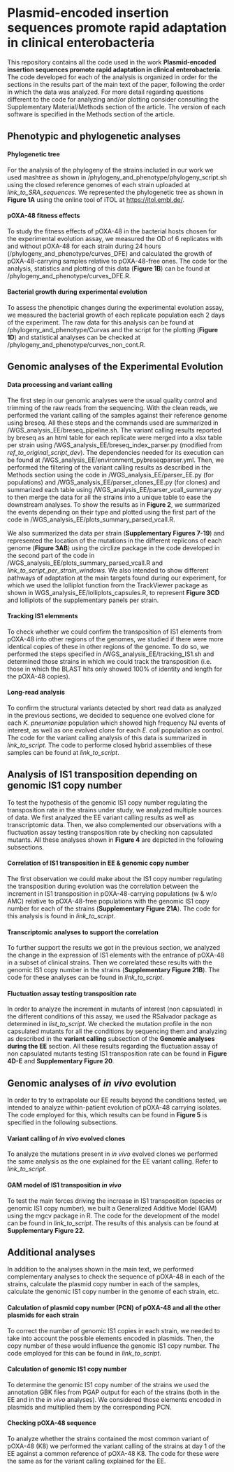 # Plasmid-encoded insertion sequences promote rapid adaptation in clinical enterobacteria

This repository contains all the code used in the work **Plasmid-encoded insertion sequences promote rapid adaptation in clinical enterobacteria**. The code developed for each of the analysis is organized in order for the sections in the results part of the main text of the paper, following the order in which the data was analyzed. For more detail regarding questions different to the code for analyzing and/or plotting consider consulting the Supplementary Material/Methods section of the article. The version of each software is specified in the Methods section of the article.

## Phenotypic and phylogenetic analyses

#### Phylogenetic tree

For the analysis of the phylogeny of the strains included in our work we used mashtree as shown in /phylogeny_and_phenotype/phylogeny_script.sh using the closed reference genomes of each strain uploaded at *link_to_SRA_sequences*. We represented the phylogenetic tree as shown in **Figure 1A** using the online tool of iTOL at https://itol.embl.de/. 

#### pOXA-48 fitness effects

To study the fitness effects of pOXA-48 in the bacterial hosts chosen for the experimental evolution assay, we measured the OD of 6 replicates with and without pOXA-48 for each strain during 24 hours (/phylogeny_and_phenotype/curves_DFE) and calculated the growth of pOXA-48-carrying samples relative to pOXA-48-free ones. The code for the analysis, statistics and plotting of this data (**Figure 1B**) can be found at /phylogeny_and_phenotype/curves_DFE.R.

#### Bacterial growth during experimental evolution

To assess the phenotipic changes during the experimental evolution assay, we measured the bacterial growth of each replicate population each 2 days of the experiment. The raw data for this analysis can be found at /phylogeny_and_phenotype/Curvas and the script for the plotting (**Figure 1D**) and statistical analyses can be checked at /phylogeny_and_phenotype/curves_non_cont.R.

## Genomic analyses of the Experimental Evolution

#### Data processing and variant calling

The first step in our genomic analyses were the usual quality control and trimming of the raw reads from the sequencing. With the clean reads, we performed the variant calling of the samples against their reference genome using breseq. All these steps and the commands used are summarized in /WGS_analysis_EE/breseq_pipeline.sh. The variant calling results reported by breseq as an html table for each replicate were merged into a xlsx table per strain using /WGS_analysis_EE/breseq_index_parser.py (modified from *ref_to_original_script_dev*). The dependencies needed for its execution can be found at /WGS_analysis_EE/environment_pybreseqparser.yml. Then, we performed the filtering of the variant calling results as described in the Methods section using the code in /WGS_analysis_EE/parser_EE.py (for populations) and /WGS_analysis_EE/parser_clones_EE.py (for clones) and summarized each table using /WGS_analysis_EE/parser_vcall_summary.py to then merge the data for all the strains into a unique table to ease the downstream analyses. To show the results as in **Figure 2**, we summarized the events depending on their type and plotted using the first part of the code in /WGS_analysis_EE/plots_summary_parsed_vcall.R.

We also summarized the data per strain (**Supplementary Figures 7-19**) and represented the location of the mutations in the different replicons of each genome (**Figure 3AB**) using the circlize package in the code developed in the second part of the code in /WGS_analysis_EE/plots_summary_parsed_vcall.R and *link_to_script_per_strain_windows*. We also intended to show different pathways of adaptation at the main targets found during our experiment, for which we used the lolliplot function from the TrackViewer package as shown in WGS_analysis_EE/lolliplots_capsules.R, to represent **Figure 3CD** and lolliplots of the supplementary panels per strain.

#### Tracking IS1 elemments

To check whether we could confirm the transposition of IS1 elements from pOXA-48 into other regions of the genomes, we studied if there were more identical copies of these in other regions of the genome. To do so, we performed the steps specified in /WGS_analysis_EE/tracking_IS1.sh and determined those strains in which we could track the transposition (i.e. those in which the BLAST hits only showed 100% of identity and length for the pOXA-48 copies).

#### Long-read analysis

To confirm the structural variants detected by short read data as analyzed in the previous sections, we decided to sequence one evolved clone for each _K. pneumoniae_ population which showed high frequency NJ events of interest, as well as one evolved clone for each _E. coli_ population as control. The code for the variant calling analysis of this data is summarized in *link_to_script*. The code to performe closed hybrid assemblies of these samples can be found at *link_to_script*.

## Analysis of IS1 transposition depending on genomic IS1 copy number

To test the hypothesis of the genomic IS1 copy number regulating the transposition rate in the strains under study, we analyzed multiple sources of data. We first analyzed the EE variant calling results as well as transcriptomic data. Then, we also complemented our observations with a fluctuation assay testing transposition rate by checking non capsulated mutants. All these analyses shown in **Figure 4** are depicted in the following subsections.

#### Correlation of IS1 transposition in EE & genomic copy number

The first observation we could make about the IS1 copy number regulating the transposition during evolution was the correlation between the increment in IS1 transposition in pOXA-48-carrying populations (w & w/o AMC) relative to pOXA-48-free populations with the genomic IS1 copy number for each of the strains (**Supplementary Figure 21A**). The code for this analysis is found in *link_to_script*.

#### Transcriptomic analyses to support the correlation

To further support the results we got in the previous section, we analyzed the change in the expression of IS1 elements with the entrance of pOXA-48 in a subset of clinical strains. Then we correlated these results with the genomic IS1 copy number in the strains (**Supplementary Figure 21B**). The code for these analyses can be found in *link_to_script*.

#### Fluctuation assay testing transposition rate

In order to analyze the increment in mutants of interest (non capsulated) in the different conditions of this assay, we used the RSalvador package as determined in *list_to_script*. We checked the mutation profile in the non capsulated mutants for all the conditions by sequencing them and analyzing as described in the **variant calling** subsection of the **Genomic analyses during the EE** section. All these results regarding the fluctuation assay of non capsulated mutants testing IS1 transposition rate can be found in **Figure 4D-E** and **Supplementary Figure 20**.

## Genomic analyses of _in vivo_ evolution

In order to try to extrapolate our EE results beyond the conditions tested, we intended to analyze within-patient evolution of pOXA-48 carrying isolates. The code employed for this, which results can be found in **Figure 5** is specified in the following subsections.

#### Variant calling of _in vivo_ evolved clones

To analyze the mutations present in _in vivo_ evolved clones we performed the same analysis as the one explained for the EE variant calling. Refer to *link_to_script*.

#### GAM model of IS1 transposition _in vivo_

To test the main forces driving the increase in IS1 transposition (species or genomic IS1 copy number), we built a Generalized Additive Model (GAM) using the mgcv package in R. The code for the development of the model can be found in *link_to_script*. The results of this analysis can be found at **Supplementary Figure 22**.

## Additional analyses

In addition to the analyses shown in the main text, we performed complementary analyses to check the sequence of pOXA-48 in each of the strains, calculate the plasmid copy number in each of the samples, calculate the genomic IS1 copy number in the genome of each strain, etc.

#### Calculation of plasmid copy number (PCN) of pOXA-48 and all the other plasmids for each strain

To correct the number of genomic IS1 copies in each strain, we needed to take into account the possible elements encoded in plasmids. Then, the copy number of these would influence the genomic IS1 copy number. The code employed for this can be found in *link_to_script*.

#### Calculation of genomic IS1 copy number

To determine the genomic IS1 copy number of the strains we used the annotation GBK files from PGAP output for each of the strains (both in the EE and in the _in vivo_ analyses). We considered those elements encoded in plasmids and multiplied them by the corresponding PCN.

#### Checking pOXA-48 sequence

To analyze whether the strains contained the most common variant of pOXA-48 (K8) we performed the variant calling of the strains at day 1 of the EE against a common reference of pOXA-48 K8. The code for these were the same as for the variant calling explained for the EE.
